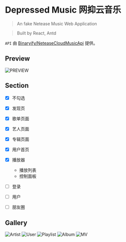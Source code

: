# Depressed Music 网抑云音乐

> An fake Netease Music Web Application

> Built by React, Antd

`API` 由 [Binaryify/NeteaseCloudMusicApi](https://github.com/Binaryify/NeteaseCloudMusicApi) 提供。


## Preview

![PREVIEW](./img/Index.png)

## Section
- [x] 不勾选
- [x] 发现页
- [x] 歌单页面
- [x] 艺人页面
- [x] 专辑页面
- [x] 用户首页
- [x] 播放器
    - 播放列表
    - 控制面板
- [ ] 登录
- [ ] 用户
- [ ] 朋友圈


## Gallery

![Artist](./img/Artist.png)
![User](./img/User.png)
![Playlist](./img/Playlist.png)
![Album](./img/Album.png)
![MV](./img/MV.png)
